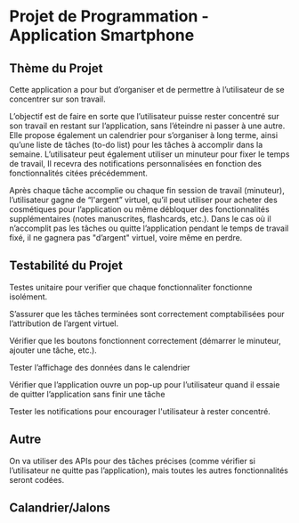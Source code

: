 # Projet de Programmation - Application Smartphone

## Thème du Projet

Cette application a pour but d’organiser et de permettre à l’utilisateur de se concentrer sur son travail.

L’objectif est de faire en sorte que l’utilisateur puisse rester concentré sur son travail en restant sur l’application, sans l’éteindre ni passer à une autre. Elle propose également un calendrier pour s’organiser à long terme, ainsi qu’une liste de tâches (to-do list) pour les tâches à accomplir dans la semaine. L’utilisateur peut également utiliser un minuteur pour fixer le temps de travail, Il recevra des notifications personnalisées en fonction des fonctionnalités citées précédemment.

Après chaque tâche accomplie ou chaque fin session de travail (minuteur), l’utilisateur gagne de “l'argent” virtuel, qu’il peut utiliser pour acheter des cosmétiques pour l’application ou même débloquer des fonctionnalités supplémentaires (notes manuscrites, flashcards, etc.).
Dans le cas où il n’accomplit pas les tâches ou quitte l’application pendant le temps de travail fixé, il ne gagnera pas "d’argent" virtuel, voire même en perdre.

## Testabilité du Projet

Testes unitaire pour verifier que chaque fonctionnaliter fonctionne isolément.

S’assurer que les tâches terminées sont correctement comptabilisées pour l’attribution de l’argent virtuel.

Vérifier que les boutons fonctionnent correctement (démarrer le minuteur, ajouter une tâche, etc.).

Tester l’affichage des données dans le calendrier

Vérifier que l’application ouvre un pop-up pour l’utilisateur quand il essaie de quitter l’application sans finir une tâche

Tester les notifications pour encourager l'utilisateur à rester concentré.

## Autre

On va utiliser des APIs pour des tâches précises (comme vérifier si l’utilisateur ne quitte pas l’application), mais toutes les autres fonctionnalités seront codées.

## Calandrier/Jalons
